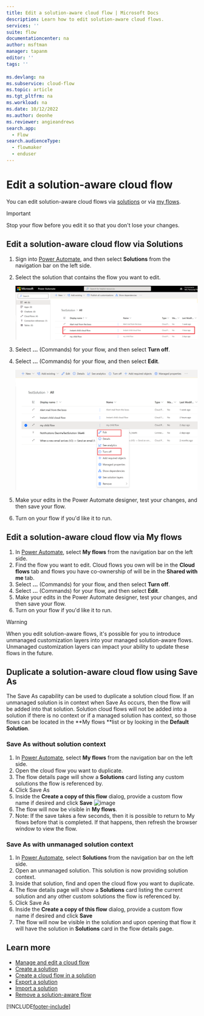 ```yaml
---
title: Edit a solution-aware cloud flow | Microsoft Docs
description: Learn how to edit solution-aware cloud flows.
services: ''
suite: flow
documentationcenter: na
author: msftman
manager: tapanm
editor: ''
tags: ''

ms.devlang: na
ms.subservice: cloud-flow
ms.topic: article
ms.tgt_pltfrm: na
ms.workload: na
ms.date: 10/12/2022
ms.author: deonhe
ms.reviewer: angieandrews
search.app: 
  - Flow
search.audienceType: 
  - flowmaker
  - enduser
---
```


# Edit a solution-aware cloud flow

You can edit solution-aware cloud flows via [solutions](#edit-a-solution-aware-cloud-flow-via-solutions) or via [my flows](#edit-a-solution-aware-cloud-flow-via-my-flows).

> [!IMPORTANT]
> Stop your flow before you edit it so that you don't lose your changes.

## Edit a solution-aware cloud flow via Solutions

1. Sign into [Power Automate](https://powerautomate.com), and then select **Solutions** from the navigation bar on the left side.
1. Select the solution that contains the flow you want to edit.

   ![Displays a new flow inside a solution.](./media/edit-solution-aware-flow/new-flow-inside-solution.png "Displays a new flow inside a solution")

1. Select **...** (Commands) for your flow, and then select **Turn off**.
1. Select **...** (Commands) for your flow, and then select **Edit**.

   ![Displays editing a cloud flow.](./media/edit-solution-aware-flow/edit-flow.png "Displays editing a cloud flow")

1. Make your edits in the Power Automate designer, test your changes, and then save your flow.
1. Turn on your flow if you'd like it to run.

## Edit a solution-aware cloud flow via My flows

1. In [Power Automate](https://powerautomate.com), select **My flows** from the navigation bar on the left side.
1. Find the flow you want to edit. Cloud flows you own will be in the **Cloud flows** tab and flows you have co-ownership of will be in the **Shared with me** tab.
1. Select **...** (Commands) for your flow, and then select **Turn off**.
1. Select **...** (Commands) for your flow, and then select **Edit**.
1. Make your edits in the Power Automate designer, test your changes, and then save your flow.
1. Turn on your flow if you'd like it to run.

>[!WARNING]
>When you edit solution-aware flows, it's possible for you to introduce unmanaged customization layers into your managed solution-aware flows. Unmanaged customization layers can impact your ability to update these flows in the future.

## Duplicate a solution-aware cloud flow using Save As
The Save As capability can be used to duplicate a solution cloud flow. If an unmanaged solution is in context when Save As occurs, then the flow will be added into that solution. Solution cloud flows will not be added into a solution if there is no context or if a managed solution has context, so those flows can be located in the **My flows **list or by looking in the **Default Solution**.

### Save As without solution context
1. In [Power Automate](https://powerautomate.com), select **My flows** from the navigation bar on the left side.
2. Open the cloud flow you want to duplicate.
3. The flow details page will show a **Solutions** card listing any custom solutions the flow is referenced by.
4. Click Save As
5. Inside the **Create a copy of this flow** dialog, provide a custom flow name if desired and click **Save**
![image](https://user-images.githubusercontent.com/13593424/213741305-377ebcf5-4124-4c90-a406-f57529f4cf9e.png)
6. The flow will now be visible in **My flows**. 
7. Note: If the save takes a few seconds, then it is possible to return to My flows before that is completed. If that happens, then refresh the browser window to view the flow.

### Save As with unmanaged solution context
1. In [Power Automate](https://powerautomate.com), select **Solutions** from the navigation bar on the left side.
2. Open an unmanaged solution. This solution is now providing solution context.
3. Inside that solution, find and open the cloud flow you want to duplicate.
4. The flow details page will show a **Solutions** card listing the current solution and any other custom solutions the flow is referenced by.
5. Click Save As
6. Inside the **Create a copy of this flow** dialog, provide a custom flow name if desired and click **Save**
7. The flow will now be visible in the solution and upon opening that flow it will have the solution in **Solutions** card in the flow details page. 

## Learn more

* [Manage and edit a cloud flow](/power-automate/get-started-logic-flow#manage-a-cloud-flow)
* [Create a solution](./overview-solution-flows.md)
* [Create a cloud flow in a solution](./create-flow-solution.md)
* [Export a solution](./export-flow-solution.md)
* [Import a solution](./import-flow-solution.md)
* [Remove a solution-aware flow](./remove-solution-aware-flow.md)

[!INCLUDE[footer-include](includes/footer-banner.md)]
